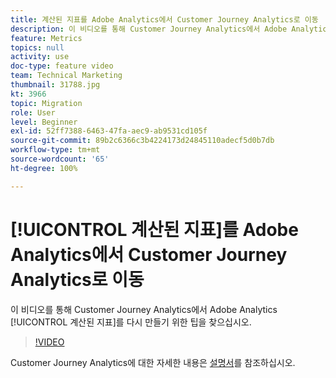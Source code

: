 ```yaml
---
title: 계산된 지표를 Adobe Analytics에서 Customer Journey Analytics로 이동
description: 이 비디오를 통해 Customer Journey Analytics에서 Adobe Analytics 계산된 지표를 다시 만들기 위한 팁을 찾으십시오.
feature: Metrics
topics: null
activity: use
doc-type: feature video
team: Technical Marketing
thumbnail: 31788.jpg
kt: 3966
topic: Migration
role: User
level: Beginner
exl-id: 52ff7388-6463-47fa-aec9-ab9531cd105f
source-git-commit: 89b2c6366c3b4224173d24845110adecf5d0b7db
workflow-type: tm+mt
source-wordcount: '65'
ht-degree: 100%

---
```


# [!UICONTROL 계산된 지표]를 Adobe Analytics에서 Customer Journey Analytics로 이동

이 비디오를 통해 Customer Journey Analytics에서 Adobe Analytics [!UICONTROL 계산된 지표]를 다시 만들기 위한 팁을 찾으십시오.

>[!VIDEO](https://video.tv.adobe.com/v/31788/?quality=12&learn=on)

Customer Journey Analytics에 대한 자세한 내용은 [설명서](https://experienceleague.adobe.com/docs/analytics-platform/using/cja-landing.html)를 참조하십시오.
